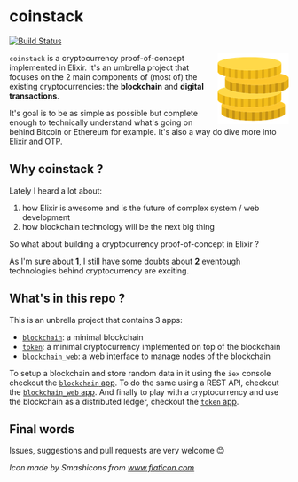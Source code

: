 # coinstack

[![Build Status](https://travis-ci.org/robinmonjo/blockchain.svg?branch=master)](https://travis-ci.org/robinmonjo/blockchain)

<img align="right" src="logo.png">

`coinstack` is a cryptocurrency proof-of-concept implemented in Elixir. It's an umbrella project that focuses on the 2 main components of (most of) the existing cryptocurrencies: the **blockchain** and **digital transactions**.

It's goal is to be as simple as possible but complete enough to technically understand what's going on behind Bitcoin or Ethereum for example. It's also a way do dive more into Elixir and OTP.

## Why coinstack ?

Lately I heard a lot about:

1. how Elixir is awesome and is the future of complex system / web development
2. how blockchain technology will be the next big thing

So what about building a cryptocurrency proof-of-concept in Elixir ?

As I'm sure about **1**, I still have some doubts about **2** eventough technologies behind cryptocurrency are exciting.

## What's in this repo ?

This is an unbrella project that contains 3 apps:

- [`blockchain`](apps/blockchain/README.md): a minimal blockchain
- [`token`](apps/token/README.md): a minimal cryptocurrency implemented on top of the blockchain
- [`blockchain_web`](apps/blockchain_web/README.md): a web interface to manage nodes of the blockchain

To setup a blockchain and store random data in it using the `iex` console checkout the [`blockchain` app](apps/blockchain/README.md). To do the same using a REST API, checkout the [`blockchain_web` app](apps/blockchain_web/README.md). And finally to play with a cryptocurrency and use the blockchain as a distributed ledger, checkout the [`token` app](apps/token/README.md).

## Final words

Issues, suggestions and pull requests are very welcome 😊

*Icon made by Smashicons from www.flaticon.com*
